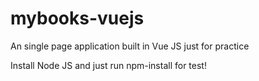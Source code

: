 # mybooks-vuejs
An single page application built in Vue JS just for practice

Install Node JS and just <addr>run npm-install</addr> for test!
